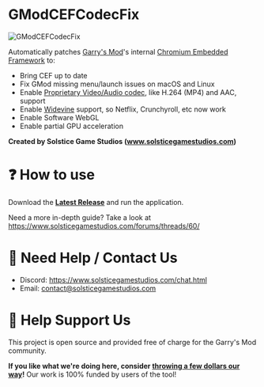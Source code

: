 # GModCEFCodecFix

![GModCEFCodecFix](GModCEFCodecFixIcon.png)

Automatically patches [Garry's Mod](https://gmod.facepunch.com/)'s internal [Chromium Embedded Framework](https://en.wikipedia.org/wiki/Chromium_Embedded_Framework) to:
- Bring CEF up to date
- Fix GMod missing menu/launch issues on macOS and Linux
- Enable [Proprietary Video/Audio codec](https://www.chromium.org/audio-video), like H.264 (MP4) and AAC, support
- Enable [Widevine](https://www.widevine.com) support, so Netflix, Crunchyroll, etc now work
- Enable Software WebGL
- Enable partial GPU acceleration

**Created by Solstice Game Studios (www.solsticegamestudios.com)**

# ❓ How to use
Download the **[Latest Release](https://github.com/solsticegamestudios/GModCEFCodecFix/releases)** and run the application.

Need a more in-depth guide? Take a look at https://www.solsticegamestudios.com/forums/threads/60/

# 📢 Need Help / Contact Us
* Discord: https://www.solsticegamestudios.com/chat.html
* Email: contact@solsticegamestudios.com

# 💖 Help Support Us
This project is open source and provided free of charge for the Garry's Mod community.

**If you like what we're doing here, consider [throwing a few dollars our way](https://www.solsticegamestudios.com/donate.php)!** Our work is 100% funded by users of the tool!
